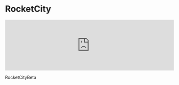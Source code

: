 # RocketCity

<iframe src="https://itch.io/embed/216276" height="167" width="552" frameborder="0"></iframe>


RocketCityBeta
